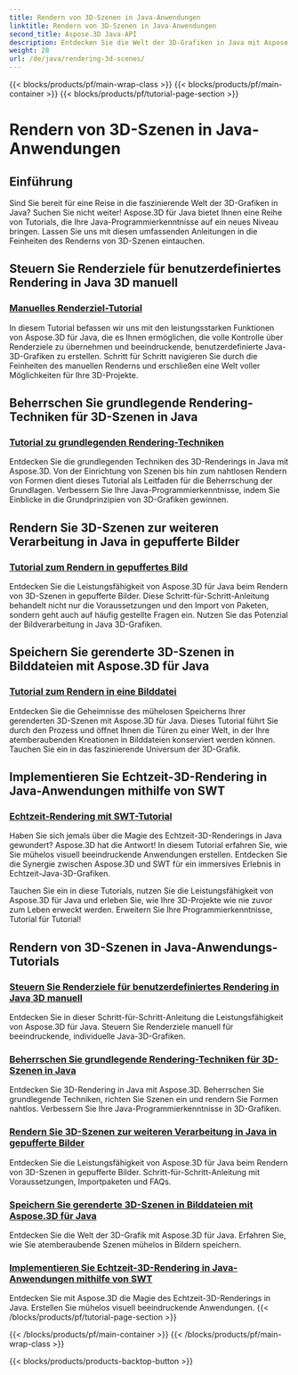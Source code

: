 ```yaml
---
title: Rendern von 3D-Szenen in Java-Anwendungen
linktitle: Rendern von 3D-Szenen in Java-Anwendungen
second_title: Aspose.3D Java-API
description: Entdecken Sie die Welt der 3D-Grafiken in Java mit Aspose.3D-Tutorials. Meistern Sie mühelos manuelles Rendern, grundlegende Techniken, Bildverarbeitung und Echtzeit-Rendering.
weight: 28
url: /de/java/rendering-3d-scenes/
---
```


{{< blocks/products/pf/main-wrap-class >}}
{{< blocks/products/pf/main-container >}}
{{< blocks/products/pf/tutorial-page-section >}}

# Rendern von 3D-Szenen in Java-Anwendungen

## Einführung

Sind Sie bereit für eine Reise in die faszinierende Welt der 3D-Grafiken in Java? Suchen Sie nicht weiter! Aspose.3D für Java bietet Ihnen eine Reihe von Tutorials, die Ihre Java-Programmierkenntnisse auf ein neues Niveau bringen. Lassen Sie uns mit diesen umfassenden Anleitungen in die Feinheiten des Renderns von 3D-Szenen eintauchen.

## Steuern Sie Renderziele für benutzerdefiniertes Rendering in Java 3D manuell
### [Manuelles Renderziel-Tutorial](./manual-render-targets/)

In diesem Tutorial befassen wir uns mit den leistungsstarken Funktionen von Aspose.3D für Java, die es Ihnen ermöglichen, die volle Kontrolle über Renderziele zu übernehmen und beeindruckende, benutzerdefinierte Java-3D-Grafiken zu erstellen. Schritt für Schritt navigieren Sie durch die Feinheiten des manuellen Renderns und erschließen eine Welt voller Möglichkeiten für Ihre 3D-Projekte.

## Beherrschen Sie grundlegende Rendering-Techniken für 3D-Szenen in Java
### [Tutorial zu grundlegenden Rendering-Techniken](./basic-rendering/)

Entdecken Sie die grundlegenden Techniken des 3D-Renderings in Java mit Aspose.3D. Von der Einrichtung von Szenen bis hin zum nahtlosen Rendern von Formen dient dieses Tutorial als Leitfaden für die Beherrschung der Grundlagen. Verbessern Sie Ihre Java-Programmierkenntnisse, indem Sie Einblicke in die Grundprinzipien von 3D-Grafiken gewinnen.

## Rendern Sie 3D-Szenen zur weiteren Verarbeitung in Java in gepufferte Bilder
### [Tutorial zum Rendern in gepuffertes Bild](./render-to-buffered-image/)

Entdecken Sie die Leistungsfähigkeit von Aspose.3D für Java beim Rendern von 3D-Szenen in gepufferte Bilder. Diese Schritt-für-Schritt-Anleitung behandelt nicht nur die Voraussetzungen und den Import von Paketen, sondern geht auch auf häufig gestellte Fragen ein. Nutzen Sie das Potenzial der Bildverarbeitung in Java 3D-Grafiken.

## Speichern Sie gerenderte 3D-Szenen in Bilddateien mit Aspose.3D für Java
### [Tutorial zum Rendern in eine Bilddatei](./render-to-file/)

Entdecken Sie die Geheimnisse des mühelosen Speicherns Ihrer gerenderten 3D-Szenen mit Aspose.3D für Java. Dieses Tutorial führt Sie durch den Prozess und öffnet Ihnen die Türen zu einer Welt, in der Ihre atemberaubenden Kreationen in Bilddateien konserviert werden können. Tauchen Sie ein in das faszinierende Universum der 3D-Grafik.

## Implementieren Sie Echtzeit-3D-Rendering in Java-Anwendungen mithilfe von SWT
### [Echtzeit-Rendering mit SWT-Tutorial](./real-time-rendering-swt/)

Haben Sie sich jemals über die Magie des Echtzeit-3D-Renderings in Java gewundert? Aspose.3D hat die Antwort! In diesem Tutorial erfahren Sie, wie Sie mühelos visuell beeindruckende Anwendungen erstellen. Entdecken Sie die Synergie zwischen Aspose.3D und SWT für ein immersives Erlebnis in Echtzeit-Java-3D-Grafiken.

Tauchen Sie ein in diese Tutorials, nutzen Sie die Leistungsfähigkeit von Aspose.3D für Java und erleben Sie, wie Ihre 3D-Projekte wie nie zuvor zum Leben erweckt werden. Erweitern Sie Ihre Programmierkenntnisse, Tutorial für Tutorial!
## Rendern von 3D-Szenen in Java-Anwendungs-Tutorials
### [Steuern Sie Renderziele für benutzerdefiniertes Rendering in Java 3D manuell](./manual-render-targets/)
Entdecken Sie in dieser Schritt-für-Schritt-Anleitung die Leistungsfähigkeit von Aspose.3D für Java. Steuern Sie Renderziele manuell für beeindruckende, individuelle Java-3D-Grafiken.
### [Beherrschen Sie grundlegende Rendering-Techniken für 3D-Szenen in Java](./basic-rendering/)
Entdecken Sie 3D-Rendering in Java mit Aspose.3D. Beherrschen Sie grundlegende Techniken, richten Sie Szenen ein und rendern Sie Formen nahtlos. Verbessern Sie Ihre Java-Programmierkenntnisse in 3D-Grafiken.
### [Rendern Sie 3D-Szenen zur weiteren Verarbeitung in Java in gepufferte Bilder](./render-to-buffered-image/)
Entdecken Sie die Leistungsfähigkeit von Aspose.3D für Java beim Rendern von 3D-Szenen in gepufferte Bilder. Schritt-für-Schritt-Anleitung mit Voraussetzungen, Importpaketen und FAQs.
### [Speichern Sie gerenderte 3D-Szenen in Bilddateien mit Aspose.3D für Java](./render-to-file/)
Entdecken Sie die Welt der 3D-Grafik mit Aspose.3D für Java. Erfahren Sie, wie Sie atemberaubende Szenen mühelos in Bildern speichern.
### [Implementieren Sie Echtzeit-3D-Rendering in Java-Anwendungen mithilfe von SWT](./real-time-rendering-swt/)
Entdecken Sie mit Aspose.3D die Magie des Echtzeit-3D-Renderings in Java. Erstellen Sie mühelos visuell beeindruckende Anwendungen.
{{< /blocks/products/pf/tutorial-page-section >}}

{{< /blocks/products/pf/main-container >}}
{{< /blocks/products/pf/main-wrap-class >}}

{{< blocks/products/products-backtop-button >}}
